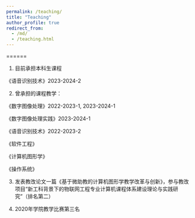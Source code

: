 ```yaml
---
permalink: /teaching/
title: "Teaching"
author_profile: true
redirect_from: 
  - /md/
  - /teaching.html
---
```


======

1. 目前承担本科生课程
   
  《语音识别技术》2023-2024-2
   
2. 曾承担的课程教学：

  《数字图像处理》2022-2023-1, 2023-2024-1

  《数字图像处理实践》2023-2024-1
   
  《语音识别技术》2022-2023-2

  《软件工程》
   
  《计算机图形学》
   
  《操作系统》
   
3. 发表教改论文一篇《基于微助教的计算机图形学教学改革与创新》，参与教改项目“新工科背景下的物联网工程专业计算机课程体系建设理论与实践研究”（排名第二）
  
4. 2020年学院教学比赛第三名
